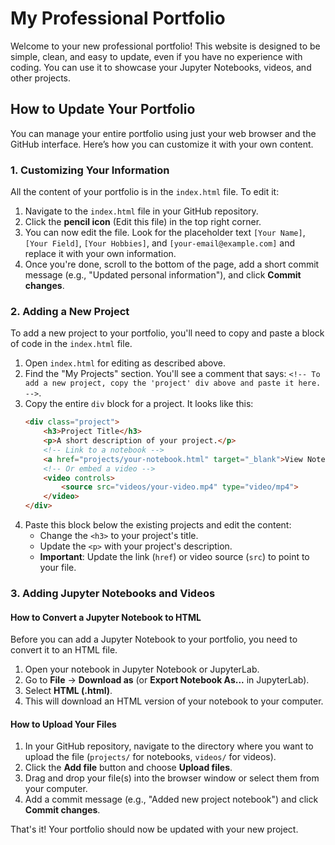 # My Professional Portfolio

Welcome to your new professional portfolio! This website is designed to be simple, clean, and easy to update, even if you have no experience with coding. You can use it to showcase your Jupyter Notebooks, videos, and other projects.

## How to Update Your Portfolio

You can manage your entire portfolio using just your web browser and the GitHub interface. Here’s how you can customize it with your own content.

### 1. Customizing Your Information

All the content of your portfolio is in the `index.html` file. To edit it:

1.  Navigate to the `index.html` file in your GitHub repository.
2.  Click the **pencil icon** (Edit this file) in the top right corner.
3.  You can now edit the file. Look for the placeholder text `[Your Name]`, `[Your Field]`, `[Your Hobbies]`, and `[your-email@example.com]` and replace it with your own information.
4.  Once you're done, scroll to the bottom of the page, add a short commit message (e.g., "Updated personal information"), and click **Commit changes**.

### 2. Adding a New Project

To add a new project to your portfolio, you'll need to copy and paste a block of code in the `index.html` file.

1.  Open `index.html` for editing as described above.
2.  Find the "My Projects" section. You'll see a comment that says: `<!-- To add a new project, copy the 'project' div above and paste it here. -->`.
3.  Copy the entire `div` block for a project. It looks like this:
    ```html
    <div class="project">
        <h3>Project Title</h3>
        <p>A short description of your project.</p>
        <!-- Link to a notebook -->
        <a href="projects/your-notebook.html" target="_blank">View Notebook</a>
        <!-- Or embed a video -->
        <video controls>
            <source src="videos/your-video.mp4" type="video/mp4">
        </video>
    </div>
    ```
4.  Paste this block below the existing projects and edit the content:
    *   Change the `<h3>` to your project's title.
    *   Update the `<p>` with your project's description.
    *   **Important**: Update the link (`href`) or video source (`src`) to point to your file.

### 3. Adding Jupyter Notebooks and Videos

#### How to Convert a Jupyter Notebook to HTML

Before you can add a Jupyter Notebook to your portfolio, you need to convert it to an HTML file.

1.  Open your notebook in Jupyter Notebook or JupyterLab.
2.  Go to **File** -> **Download as** (or **Export Notebook As...** in JupyterLab).
3.  Select **HTML (.html)**.
4.  This will download an HTML version of your notebook to your computer.

#### How to Upload Your Files

1.  In your GitHub repository, navigate to the directory where you want to upload the file (`projects/` for notebooks, `videos/` for videos).
2.  Click the **Add file** button and choose **Upload files**.
3.  Drag and drop your file(s) into the browser window or select them from your computer.
4.  Add a commit message (e.g., "Added new project notebook") and click **Commit changes**.

That's it! Your portfolio should now be updated with your new project.

